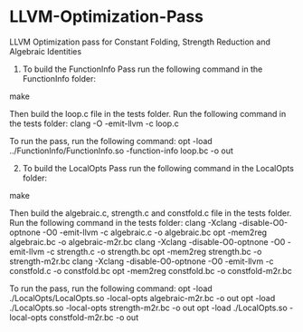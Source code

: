 # LLVM-Optimization-Pass
LLVM Optimization pass for Constant Folding, Strength Reduction and Algebraic Identities

1) To build the FunctionInfo Pass run the following command in the FunctionInfo folder:

make

Then build the loop.c file in the tests folder.
Run the following command in the tests folder:
clang -O -emit-llvm -c loop.c

To run the pass, run the following command:
opt -load ../FunctionInfo/FunctionInfo.so -function-info loop.bc -o out 

2) To build the LocalOpts Pass run the following command in the LocalOpts folder:

make

Then build the algebraic.c, strength.c and constfold.c file in the tests folder.
Run the following command in the tests folder:
clang -Xclang -disable-O0-optnone -O0 -emit-llvm -c algebraic.c -o algebraic.bc
opt -mem2reg algebraic.bc -o algebraic-m2r.bc
clang -Xclang -disable-O0-optnone -O0 -emit-llvm -c strength.c -o strength.bc
opt -mem2reg strength.bc -o strength-m2r.bc
clang -Xclang -disable-O0-optnone -O0 -emit-llvm -c constfold.c -o constfold.bc
opt -mem2reg constfold.bc -o constfold-m2r.bc


To run the pass, run the following command:
opt -load ./LocalOpts/LocalOpts.so -local-opts algebraic-m2r.bc -o out
opt -load ./LocalOpts.so -local-opts strength-m2r.bc -o out
opt -load ./LocalOpts.so -local-opts constfold-m2r.bc -o out
